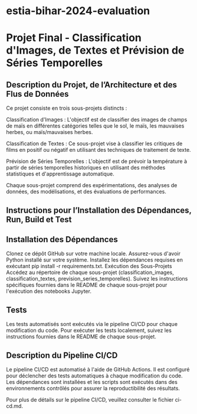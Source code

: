 # estia-bihar-2024-evaluation
# Projet Final - Classification d'Images, de Textes et Prévision de Séries Temporelles
## Description du Projet, de l’Architecture et des Flus de Données

Ce projet consiste en trois sous-projets distincts :

Classification d'Images : L'objectif est de classifier des images de champs de maïs en différentes catégories telles que le sol, le maïs, les mauvaises herbes, ou maïs/mauvaises herbes.

Classification de Textes : Ce sous-projet vise à classifier les critiques de films en positif ou négatif en utilisant des techniques de traitement de texte.

Prévision de Séries Temporelles : L'objectif est de prévoir la température à partir de séries temporelles historiques en utilisant des méthodes statistiques et d'apprentissage automatique.

Chaque sous-projet comprend des expérimentations, des analyses de données, des modélisations, et des évaluations de performances.

## Instructions pour l’Installation des Dépendances, Run, Build et Test

## Installation des Dépendances

Clonez ce dépôt GitHub sur votre machine locale.
Assurez-vous d'avoir Python installé sur votre système.
Installez les dépendances requises en exécutant pip install -r requirements.txt.
Exécution des Sous-Projets
Accédez au répertoire de chaque sous-projet (classification_images, classification_textes, prevision_series_temporelles).
Suivez les instructions spécifiques fournies dans le README de chaque sous-projet pour l'exécution des notebooks Jupyter.
## Tests

Les tests automatisés sont exécutés via le pipeline CI/CD pour chaque modification du code.
Pour exécuter les tests localement, suivez les instructions fournies dans le README de chaque sous-projet.

## Description du Pipeline CI/CD

Le pipeline CI/CD est automatisé à l'aide de GitHub Actions. Il est configuré pour déclencher des tests automatiques à chaque modification du code. Les dépendances sont installées et les scripts sont exécutés dans des environnements contrôlés pour assurer la reproductibilité des résultats.

Pour plus de détails sur le pipeline CI/CD, veuillez consulter le fichier ci-cd.md.   
